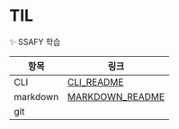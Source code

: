 # TIL

✨ SSAFY 학습

| 항목 | 링크 |
| ------|------|
|CLI|[CLI_README](https://github.com/chan-suk-park/TIL/tree/master/CLI)|
|markdown|[MARKDOWN_README](https://github.com/chan-suk-park/TIL/tree/master/markdown)|
|git|

